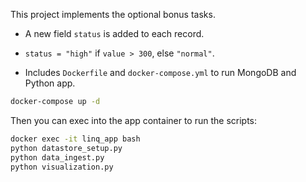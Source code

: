 

This project implements the optional bonus tasks.


- A new field `status` is added to each record.
- `status = "high"` if `value > 300`, else `"normal"`.


- Includes `Dockerfile` and `docker-compose.yml` to run MongoDB and Python app.


```bash
docker-compose up -d
```

Then you can exec into the app container to run the scripts:
```bash
docker exec -it linq_app bash
python datastore_setup.py
python data_ingest.py
python visualization.py
```
